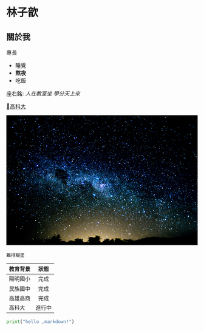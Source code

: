 # 林子歆
## 關於我

專長
* 睡覺
* **熬夜**
* 吃飯

座右銘: *人在教室坐 學分天上來*

[💌高科大](https://www.nkust.edu.tw/)

![⭐](星星.jpg)

```難得糊塗```

 | 教育背景 | 狀態 | 
 |---|:---:|
 | 陽明國小 | 完成 |
 | 民族國中 | 完成 |
 | 高雄高商 | 完成 |
 | 高科大 | 進行中 |

 ```python
print("hello ,markdown!")
```

